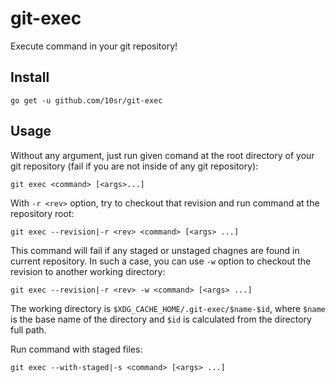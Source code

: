 git-exec
========

Execute command in your git repository!


Install
-------

    go get -u github.com/10sr/git-exec


Usage
-----

Without any argument, just run given comand at the root directory of your git
repository (fail if you are not inside of any git repository):

    git exec <command> [<args>...]

With `-r <rev>` option, try to checkout that revision and run command at the
repository root:

    git exec --revision|-r <rev> <command> [<args> ...]

This command will fail if any staged or unstaged chagnes are found in current
repository.
In such a case, you can use `-w` option to checkout the revision to another
working directory:

    git exec --revision|-r <rev> -w <command> [<args> ...]

The working directory is `$XDG_CACHE_HOME/.git-exec/$name-$id`, where `$name` is the base
name of the directory and `$id` is calculated from the directory full path.

Run command with staged files:

    git exec --with-staged|-s <command> [<args> ...]
